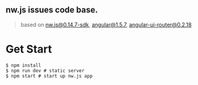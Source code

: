 nw.js issues code base.
--------------------------------------------------
> based on nw.js@0.14.7-sdk, angular@1.5.7, angular-ui-router@0.2.18

Get Start
=========

```
$ npm install
$ npm run dev # static server
$ npm start # start up nw.js app
```

